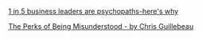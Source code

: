 
[1 in 5 business leaders are psychopaths-here's why](https://www.cnbc.com/2019/04/08/the-science-behind-why-so-many-successful-millionaires-are-psychopaths-and-why-it-doesnt-have-to-be-a-bad-thing.html)

[The Perks of Being Misunderstood - by Chris Guillebeau](https://yearofmentalhealth.substack.com/p/the-perks-of-being-misunderstood)
